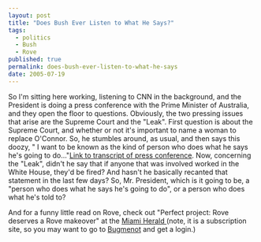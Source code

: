 ```yaml
---
layout: post
title: "Does Bush Ever Listen to What He Says?"
tags:
  - politics
  - Bush
  - Rove
published: true
permalink: does-bush-ever-listen-to-what-he-says
date: 2005-07-19
---
```


So I'm sitting here working, listening to CNN in the background, and the President is doing a press conference with the Prime Minister of Australia, and they open the floor to questions.  Obviously, the two pressing issues that arise are the Supreme Court and the "Leak".  First question is about the Supreme Court, and whether or not it's important to name a woman to replace O'Connor.  So, he stumbles around, as usual, and then says this doozy, " I want to be known as the kind of person who does what he says he's going to do..."<a href="http://www.whitehouse.gov/news/releases/2005/07/20050719.html">Link to transcript of press conference</a>.
Now, concerning the "Leak", didn't he say that if anyone that was involved worked in  the White House, they'd be fired? And hasn't he basically recanted that statement in the last few days? So, Mr. President, which is it going to be, a "person who does what he says he's going to do", or a person who does what he's told to?

And for a funny little read on Rove,  check out "Perfect project: Rove deserves a Rove makeover" at the <a href="http://www.miami.com/mld/miamiherald/12165077.htm">Miami Herald </a> (note, it is a subscription site, so you may want to go to <a href="http://www.bugmenot.com/view.php?url=www.miamiherald.com">Bugmenot</a> and get a login.)
